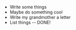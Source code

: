 * Write some things
* Maybe do something cool
* Write my grandmother a letter
* List things -- DONE!
